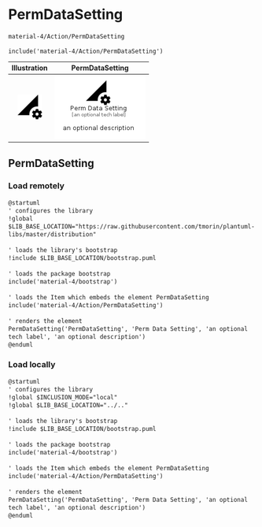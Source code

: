 # PermDataSetting


```text
material-4/Action/PermDataSetting
```

```text
include('material-4/Action/PermDataSetting')
```



| Illustration | PermDataSetting |
| :---: | :---: |
| ![illustration for Illustration](../../material-4/Action/PermDataSetting.png) | ![illustration for PermDataSetting](../../material-4/Action/PermDataSetting.Local.png) |




## PermDataSetting

### Load remotely
```plantuml
@startuml
' configures the library
!global $LIB_BASE_LOCATION="https://raw.githubusercontent.com/tmorin/plantuml-libs/master/distribution"

' loads the library's bootstrap
!include $LIB_BASE_LOCATION/bootstrap.puml

' loads the package bootstrap
include('material-4/bootstrap')

' loads the Item which embeds the element PermDataSetting
include('material-4/Action/PermDataSetting')

' renders the element
PermDataSetting('PermDataSetting', 'Perm Data Setting', 'an optional tech label', 'an optional description')
@enduml
```

### Load locally
```plantuml
@startuml
' configures the library
!global $INCLUSION_MODE="local"
!global $LIB_BASE_LOCATION="../.."

' loads the library's bootstrap
!include $LIB_BASE_LOCATION/bootstrap.puml

' loads the package bootstrap
include('material-4/bootstrap')

' loads the Item which embeds the element PermDataSetting
include('material-4/Action/PermDataSetting')

' renders the element
PermDataSetting('PermDataSetting', 'Perm Data Setting', 'an optional tech label', 'an optional description')
@enduml
```

